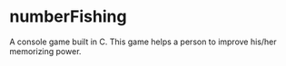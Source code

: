 # numberFishing
A console game built in C. This game helps a person to improve his/her memorizing power. 
